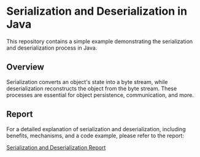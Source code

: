 # Serialization and Deserialization in Java

This repository contains a simple example demonstrating the serialization and deserialization process in Java.

## Overview

Serialization converts an object's state into a byte stream, while deserialization reconstructs the object from the byte stream. These processes are essential for object persistence, communication, and more.

## Report

For a detailed explanation of serialization and deserialization, including benefits, mechanisms, and a code example, please refer to the report:

[Serialization and Deserialization Report](https://docs.google.com/document/d/1E1PFpcxkVOWyIXd-nKFZsED-ICc4bX0CjovFln1tx_E/edit?usp=sharing)
